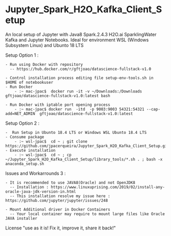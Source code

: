 # Jupyter_Spark_H2O_Kafka_Client_Setup

   An local setup of Jupyter with Java8 Spark.2.4.3 H2O.ai SparklingWater Kafka and Jupyter Notebooks. 
   Ideal for environment WSL (Windows Subsystem Linux) and Ubunto 18 LTS

   Setup Option 1 :
   
    - Run using Docker with repository 
      -- https://hub.docker.com/r/gftjoao/datascience-fullstack-v1.0
 
    - Control installation process editing file setup-env-tools.sh in $HOME of notebookuser
    - Run Docker
        - :~ mac-jpac$  docker run -it -v ~/Downloads:/Downloads gftjoao/datascience-fullstack-v1.0:latest bash 
        
    - Run Docker with iptable port opening process
        - :~ mac-jpac$ docker run  -itd  -p 9003:9003 54321:54321 --cap-add=NET_ADMIN  gftjoao/datascience-fullstack-v1.0:latest

   Setup Option 2 :

    -  Run Setup in Ubunto 18.4 LTS or Windows WSL Ubunto 18.4 LTS
    - Consume package 
        - :~ wsl-jpac$  cd ~ ; git clone https://github.com/jpacerqueira/Jupyter_Spark_H2O_Kafka_Client_Setup.git
    - Execute installation
        - :~ wsl-jpac$  cd ~ ; cp ~/Jupyter_Spark_H2O_Kafka_Client_Setup/library_tools/*.sh . ; bash -x anaconda_setup.sh


   Issues and Workarrounds 3 :

    - It is recommended to use JAVA8(Oracle) and not OpenJDK8
      -- Installation : https://www.linuxuprising.com/2019/02/install-any-oracle-java-jdk-version-in.html
      -- This installation resolve my issue here : https://github.com/jupyter/jupyter/issues/248    
    
    - Mount Additional driver in Docker Containers
      -- Your local container may require to mount large files like Oracle JAVA installer

   License "use as it is! Fix it, improve it, share it back!"

#
